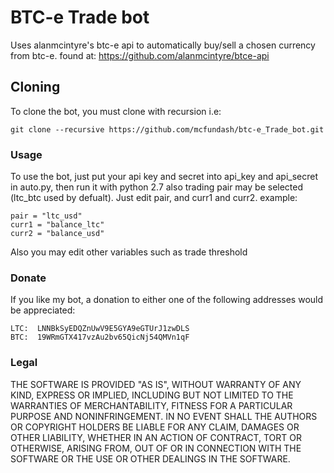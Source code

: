 BTC-e Trade bot
===============

Uses alanmcintyre's btc-e api to automatically buy/sell a chosen currency from btc-e.
found at: https://github.com/alanmcintyre/btce-api

Cloning
-------

To clone the bot, you must clone with recursion i.e:
    
    git clone --recursive https://github.com/mcfundash/btc-e_Trade_bot.git

### Usage

To use the bot, just put your api key and secret into api_key and api_secret in auto.py, then run it with python 2.7
also trading pair may be selected (ltc_btc used by defualt). Just edit pair, and curr1 and curr2.
example:
    
    pair = "ltc_usd"
    curr1 = "balance_ltc"
    curr2 = "balance_usd"

Also you may edit other variables such as trade threshold
### Donate

If you like my bot, a donation to either one of the following addresses  would be appreciated:

    LTC:  LNNBkSyEDQZnUwV9E5GYA9eGTUrJ1zwDLS
    BTC:  19WRmGTX417vzAu2bv65QicNj54QMVn1qF

### Legal

THE SOFTWARE IS PROVIDED "AS IS", WITHOUT WARRANTY OF ANY KIND, EXPRESS OR
IMPLIED, INCLUDING BUT NOT LIMITED TO THE WARRANTIES OF MERCHANTABILITY,
FITNESS FOR A PARTICULAR PURPOSE AND NONINFRINGEMENT. IN NO EVENT SHALL THE
AUTHORS OR COPYRIGHT HOLDERS BE LIABLE FOR ANY CLAIM, DAMAGES OR OTHER
LIABILITY, WHETHER IN AN ACTION OF CONTRACT, TORT OR OTHERWISE, ARISING FROM,
OUT OF OR IN CONNECTION WITH THE SOFTWARE OR THE USE OR OTHER DEALINGS IN
THE SOFTWARE.
